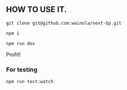 ## HOW TO USE IT.

```
git clone git@github.com:wainola/next-bp.git
```

```
npm i
```

``` 
npm run dev
```

Profit!

### For testing

```
npm run test:watch
```
